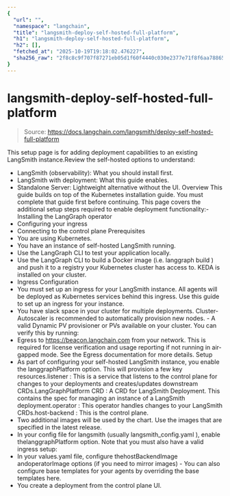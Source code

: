 ```yaml
---
{
  "url": "",
  "namespace": "langchain",
  "title": "langsmith-deploy-self-hosted-full-platform",
  "h1": "langsmith-deploy-self-hosted-full-platform",
  "h2": [],
  "fetched_at": "2025-10-19T19:18:02.476227",
  "sha256_raw": "2f8c8c9f707f87271eb05d1f60f4440c030e2377e71f8f6aa78865d98245a864"
}
---
```


# langsmith-deploy-self-hosted-full-platform

> Source: https://docs.langchain.com/langsmith/deploy-self-hosted-full-platform

This setup page is for adding deployment capabilities to an existing LangSmith instance.Review the self-hosted options to understand:
- LangSmith (observability): What you should install first.
- LangSmith with deployment: What this guide enables.
- Standalone Server: Lightweight alternative without the UI.
Overview
This guide builds on top of the Kubernetes installation guide. You must complete that guide first before continuing. This page covers the additional setup steps required to enable deployment functionality:- Installing the LangGraph operator
- Configuring your ingress
- Connecting to the control plane
Prerequisites
- You are using Kubernetes.
- You have an instance of self-hosted LangSmith running.
- Use the LangGraph CLI to test your application locally.
- Use the LangGraph CLI to build a Docker image (i.e.
langgraph build
) and push it to a registry your Kubernetes cluster has access to. KEDA
is installed on your cluster.
- Ingress Configuration
- You must set up an ingress for your LangSmith instance. All agents will be deployed as Kubernetes services behind this ingress. Use this guide to set up an ingress for your instance.
- You have slack space in your cluster for multiple deployments.
Cluster-Autoscaler
is recommended to automatically provision new nodes. - A valid Dynamic PV provisioner or PVs available on your cluster. You can verify this by running:
- Egress to
https://beacon.langchain.com
from your network. This is required for license verification and usage reporting if not running in air-gapped mode. See the Egress documentation for more details.
Setup
- As part of configuring your self-hosted LangSmith instance, you enable the
langgraphPlatform
option. This will provision a few key resources.listener
: This is a service that listens to the control plane for changes to your deployments and creates/updates downstream CRDs.LangGraphPlatform CRD
: A CRD for LangSmith Deployment. This contains the spec for managing an instance of a LangSmith deployment.operator
: This operator handles changes to your LangSmith CRDs.host-backend
: This is the control plane.
- Two additional images will be used by the chart. Use the images that are specified in the latest release.
- In your config file for langsmith (usually
langsmith_config.yaml
), enable thelanggraphPlatform
option. Note that you must also have a valid ingress setup:
- In your
values.yaml
file, configure thehostBackendImage
andoperatorImage
options (if you need to mirror images) - You can also configure base templates for your agents by overriding the base templates here.
- You create a deployment from the control plane UI.